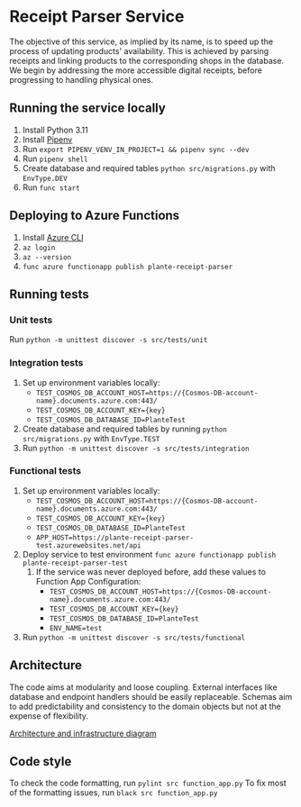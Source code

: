 # Receipt Parser Service

The objective of this service, as implied by its name, is to speed up the process of updating products' availability. 
This is achieved by parsing receipts and linking products to the corresponding shops in the database. 
We begin by addressing the more accessible digital receipts, before progressing to handling physical ones.


## Running the service locally
1. Install Python 3.11
2. Install [Pipenv](https://pipenv.pypa.io/en/latest/)
3. Run `export PIPENV_VENV_IN_PROJECT=1 && pipenv sync --dev`
4. Run `pipenv shell`
5. Create database and required tables `python src/migrations.py` with `EnvType.DEV`
6. Run `func start`


## Deploying to Azure Functions
1. Install [Azure CLI](https://learn.microsoft.com/en-us/cli/azure/)
2. `az login`
3. `az --version`
4. `func azure functionapp publish plante-receipt-parser`


## Running tests

### Unit tests
Run `python -m unittest discover -s src/tests/unit`

### Integration tests
1. Set up environment variables locally:
    - `TEST_COSMOS_DB_ACCOUNT_HOST=https://{Cosmos-DB-account-name}.documents.azure.com:443/`
    - `TEST_COSMOS_DB_ACCOUNT_KEY={key}`
    - `TEST_COSMOS_DB_DATABASE_ID=PlanteTest`
2. Create database and required tables by running `python src/migrations.py` with `EnvType.TEST`
3. Run `python -m unittest discover -s src/tests/integration`

### Functional tests
1. Set up environment variables locally:
    - `TEST_COSMOS_DB_ACCOUNT_HOST=https://{Cosmos-DB-account-name}.documents.azure.com:443/`
    - `TEST_COSMOS_DB_ACCOUNT_KEY={key}`
    - `TEST_COSMOS_DB_DATABASE_ID=PlanteTest`
    - `APP_HOST=https://plante-receipt-parser-test.azurewebsites.net/api`
2. Deploy service to test environment `func azure functionapp publish plante-receipt-parser-test`
   1. If the service was never deployed before, add these values to Function App Configuration:
      - `TEST_COSMOS_DB_ACCOUNT_HOST=https://{Cosmos-DB-account-name}.documents.azure.com:443/`
      - `TEST_COSMOS_DB_ACCOUNT_KEY={key}`
      - `TEST_COSMOS_DB_DATABASE_ID=PlanteTest`
      - `ENV_NAME=test`
4. Run `python -m unittest discover -s src/tests/functional`


## Architecture
The code aims at modularity and loose coupling. 
External interfaces like database and endpoint handlers should be easily replaceable.
Schemas aim to add predictability and consistency to the domain objects 
but not at the expense of flexibility.

[Architecture and infrastructure diagram](https://miro.com/app/board/uXjVNo2NxpI=/?share_link_id=577664435504)


## Code style
To check the code formatting, run `pylint src function_app.py`
To fix most of the formatting issues, run `black src function_app.py`